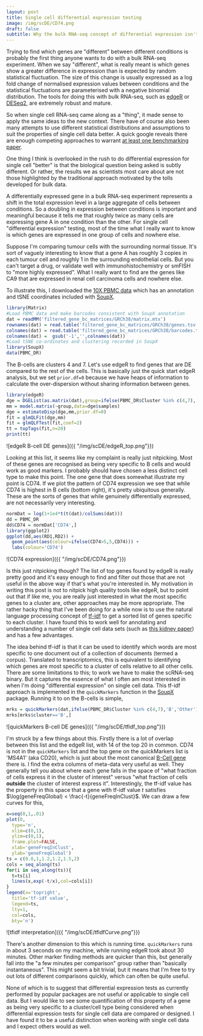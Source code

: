 ```yaml
---
layout: post
title: Single cell differential expression testing
image: /img/scDE/CD74.png
draft: false
subtitle: Why the bulk RNA-seq concept of differential expression isn't the most useful in the single cell world
---
```


Trying to find which genes are "different" between different conditions is probably the first thing anyone wants to do with a bulk RNA-seq experiment.  When we say "different", what is really meant is which genes show a greater difference in expression than is expected by random statistical fluctuation.  The size of this change is usually expressed as a log fold change of normalised expression values between conditions and the statistical fluctuations are parameterised with a negative binomial distribution.  The tools for doing this with bulk RNA-seq, such as [edgeR](https://bioconductor.org/packages/release/bioc/html/edgeR.html) or [DESeq2](https://bioconductor.org/packages/release/bioc/html/DESeq2.html), are extremely robust and mature.  

So when single cell RNA-seq came along as a "thing", it made sense to apply the same ideas to the new context.  There have of course also been many attempts to use different statistical distributions and assumptions to suit the properties of single cell data better.  A quick google reveals there are enough competing approaches to warrant [at least one benchmarking paper](https://bmcbioinformatics.biomedcentral.com/articles/10.1186/s12859-019-2599-6). 

One thing I think is overlooked in the rush to do differential expression for single cell "better" is that the biological question being asked is subtly different.  Or rather, the results we as scientists most care about are not those highlighted by the traditional approach motivated by the tolls developed for bulk data.

A differentially expressed gene in a bulk RNA-seq experiment represents a shift in the total expression level in a large aggregate of cells between conditions.  So a doubling in expression between conditions is important and meaningful because it tells me that roughly twice as many cells are expressing gene A in one condition than the other.  For single cell "differential expression" testing, most of the time what I really want to know is which genes are expressed in one group of cells and nowhere else.

Suppose I'm comparing tumour cells with the surrounding normal tissue.  It's sort of vaguely interesting to know that a gene A has roughly 3 copies in each tumour cell and roughly 1 in the surrounding endothelial cells.  But you can't target a drug, or validate well with immunohistochemistry or smFISH to "more highly expressed".  What I really want to find are the genes like CA9 that are expressed in renal cell carcinoma cells and nowhere else.

To illustrate this, I downloaded the [10X PBMC data](http://cf.10xgenomics.com/samples/cell-exp/2.1.0/pbmc4k/pbmc4k_filtered_gene_bc_matrices.tar.gz) which has an annotation and tSNE coordinates included with [SoupX](https://github.com/constantAmateur/SoupX).
```R
library(Matrix)
#Load PBMC data and make barcodes consistent with SoupX annotation
dat = readMM('filtered_gene_bc_matrices/GRCh38/matrix.mtx')
rownames(dat) = read.table('filtered_gene_bc_matrices/GRCh38/genes.tsv',sep='\t',header=FALSE)$V2
colnames(dat) = read.table('filtered_gene_bc_matrices/GRCh38/barcodes.tsv',sep='\t',header=FALSE)$V1
colnames(dat) =  gsub('-1','',colnames(dat))
#Load tSNE co-ordinates and clustering recorded in SoupX
library(SoupX)
data(PBMC_DR)
```

The B-cells are clusters 4 and 7. Let's use edgeR to find genes that are DE compared to the rest of the cells.  This is basically just the quick start edgeR analysis, but we set `prior.df=0` because we have heaps of information to calculate the over-dispersion without sharing information between genes.
```R
library(edgeR)
dge = DGEList(as.matrix(dat),group=ifelse(PBMC_DR$Cluster %in% c(4,7),'B','Other'))
mm = model.matrix(~group,data=dge$samples)
dge = estimateDisp(dge,mm,prior.df=0)
fit = glmQLFit(dge,mm)
fit = glmQLFTest(fit,coef=2)
tt = topTags(fit,n=20)
print(tt)
```
![edgeR B-cell DE genes]({{ "/img/scDE/edgeR_top.png"}})

Looking at this list, it seems like my complaint is really just nitpicking.  Most of these genes are recognised as being very specific to B cells and would work as good markers.  I probably should have chosen a less distinct cell type to make this point.  The one gene that does somewhat illustrate my point is CD74.  If we plot the pattern of CD74 expression we see that while CD74 is highest in B cells (bottom right), it's pretty ubiquitous generally.  These are the sorts of genes that while genuinely differentially expressed, are not necessarily very interesting.
```R
normDat = log(1+1e4*t(t(dat)/colSums(dat)))
dd = PBMC_DR
dd$CD74 = normDat['CD74',]
library(ggplot2)
ggplot(dd,aes(RD1,RD2)) +
  geom_point(aes(colour=ifelse(CD74>5,5,CD74))) +
  labs(colour='CD74')
```
![CD74 expression]({{ "/img/scDE/CD74.png"}})

Is this just nitpicking though?  The list of top genes found by edgeR is really pretty good and it's easy enough to find and filter out those that are not useful in the above way if that's what you're interested in.  My motivation in writing this post is not to nitpick high quality tools like edgeR, but to point out that if like me, you are really just interested in what the most specific genes to a cluster are, other approaches may be more appropriate.  The rather hacky thing that I've been doing for a while now is to use the natural language processing concept of [tf-idf](https://en.wikipedia.org/wiki/Tf%E2%80%93idf) to get a sorted list of genes specific to each cluster.  I have found this to work well for annotating and understanding a number of single cell data sets (such as [this kidney paper](https://science.sciencemag.org/content/361/6402/594)) and has a few advantages.

The idea behind tf-idf is that it can be used to identify which words are most specific to one document out of a collection of documents (termed a corpus).  Translated to transcriptomics, this is equivalent to identifying which genes are most specific to a cluster of cells relative to all other cells.  There are some limitations to this; to work we have to make the scRNA-seq binary. But it captures the essence of what I often am most interested in when I'm doing "differential expression" on single cell data.  This tf-idf approach is implemented in the `quickMarkers` function in the [SoupX](https://github.com/constantAmateur/SoupX) package.  Running it to on the B-cells is simple,
```R
mrks = quickMarkers(dat,ifelse(PBMC_DR$Cluster %in% c(4,7),'B','Other'),N=20)
mrks[mrks$cluster=='B',]
```
![quickMarkers B-cell DE genes]({{ "/img/scDE/tfidf_top.png"}})

I'm struck by a few things about this.  Firstly there is a lot of overlap between this list and the edgeR list, with 14 of the top 20 in common.  CD74 is not in the `quickMarkers` list and the top gene on the quickMarkers list is 'MS4A1' (aka CD20), which is just about the most canonical [B-Cell gene](https://www.genecards.org/cgi-bin/carddisp.pl?gene=MS4A1) there is.  I find the extra columns of meta-data very useful as well.  They generally tell you about where each gene falls in the space of "what fraction of cells express it in the cluster of interest" versus "what fraction of cells **outside** the cluster of interest express it".  Interestingly, the tf-idf value has the property in this space that a gene with tf-idf value $t$ satisfies $\log(geneFreqGlobal) < \frac{-t}{geneFreqInClust}$.  We can draw a few curves for this,
```R
x=seq(0,1,.01)
plot(0,
  type='n',
  xlim=c(0,1),
  ylim=c(0,1),
  frame.plot=FALSE,
  xlab='geneFreqInClust',
  ylab='geneFreqGlobal')
ts = c(0.8,1,1.2,1.2,1.5,2)
cols = seq_along(ts)
for(i in seq_along(ts)){
  t=ts[i]
  lines(x,exp(-t/x),col=cols[i])
}
legend(x='topright',
  title='tf-idf value',
  legend=ts,
  lty=1,
  col=cols,
  bty='n')
```
![tfidf interpretation]({{ "/img/scDE/tfidfCurve.png"}})

There's another dimension to this which is running time.  `quickMarkers` runs in about 3 seconds on my machine, while running edgeR took about 30 minutes.  Other marker finding methods are quicker than this, but generally fall into the "a few minutes per comparison" group rather than "basically instantaneous".  This might seem a bit trivial, but it means that I'm free to try out lots of different comparisons quickly, which can often be quite useful.

None of which is to suggest that differential expression tests as currently performed by popular packages are not useful or applicable to single cell data.  But I would like to see some quantification of this property of a gene as being very specific to a cluster/cell type being considered when differential expression tests for single cell data are compared or designed.  I have found it to be a useful distinction when working with single cell data and I expect others would as well. 
